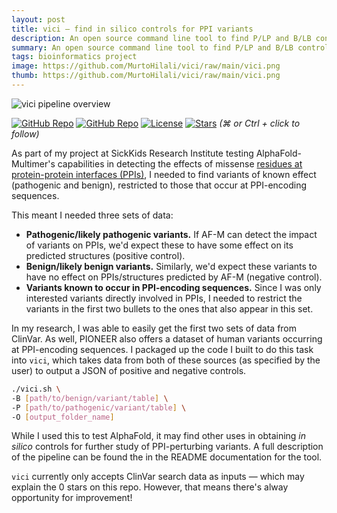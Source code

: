 ```yaml
---
layout: post
title: vici — find in silico controls for PPI variants
description: An open source command line tool to find P/LP and B/LB controls to test AF-M using PIONEER.
summary: An open source command line tool to find P/LP and B/LB controls to test AF-M using PIONEER.
tags: bioinformatics project
image: https://github.com/MurtoHilali/vici/raw/main/vici.png
thumb: https://github.com/MurtoHilali/vici/raw/main/vici.png
---
```

![vici pipeline overview](https://github.com/MurtoHilali/vici/raw/main/vici.png)

[![GitHub Repo](https://img.shields.io/badge/GitHub-View%20Repository-blue?style=round-square&logo=github)](https://github.com/MurtoHilali/vici/tree/main)
[![GitHub Repo](https://img.shields.io/github/last-commit/MurtoHilali/vici)](https://github.com/MurtoHilali/vici/tree/main)
[![License](https://img.shields.io/github/license/MurtoHilali/vici)](https://github.com/MurtoHilali/vici/blob/main/LICENSE)
[![Stars](https://img.shields.io/github/stars/MurtoHilali/vici?style=social)](https://github.com/MurtoHilali/vici/stargazers)
*(⌘ or Ctrl + click to follow)*

As part of my project at SickKids Research Institute testing AlphaFold-Multimer's capabilities in detecting the effects of missense [residues at protein-protein interfaces (PPIs)](https://murto.co/nature-publication/), I needed to find variants of known effect (pathogenic and benign), restricted to those that occur at PPI-encoding sequences.

This meant I needed three sets of data:
- **Pathogenic/likely pathogenic variants.** If AF-M can detect the impact of variants on PPIs, we'd expect these to have some effect on its predicted structures (positive control).
- **Benign/likely benign variants.** Similarly, we'd expect these variants to have no effect on PPIs/structures predicted by AF-M (negative control).
- **Variants known to occur in PPI-encoding sequences.** Since I was only interested variants directly involved in PPIs, I needed to restrict the variants in the first two bullets to the ones that also appear in this set.

In my research, I was able to easily get the first two sets of data from ClinVar. As well, PIONEER also offers a dataset of human variants occurring at PPI-encoding sequences. I packaged up the code I built to do this task into `vici`, which takes data from both of these sources (as specified by the user) to output a JSON of positive and negative controls.

```bash
./vici.sh \
-B [path/to/benign/variant/table] \
-P [path/to/pathogenic/variant/table] \
-O [output_folder_name]
```

While I used this to test AlphaFold, it may find other uses in obtaining *in silico* controls for further study of PPI-perturbing variants. A full description of the pipeline can be found the in the README documentation for the tool.

`vici` currently only accepts ClinVar search data as inputs — which may explain the 0 stars on this repo. However, that means there's alway opportunity for improvement!
